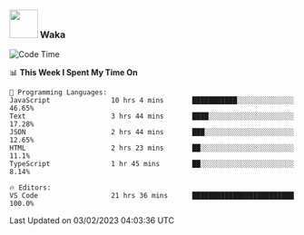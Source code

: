 ### <img src="https://media.giphy.com/media/VgCDAzcKvsR6OM0uWg/giphy.gif" width="50"> Waka

  <!--START_SECTION:waka-->
![Code Time](http://img.shields.io/badge/Code%20Time-1%2C244%20hrs%203%20mins-blue)

📊 **This Week I Spent My Time On** 

```text
💬 Programming Languages: 
JavaScript               10 hrs 4 mins       ███████████░░░░░░░░░░░░░░   46.65% 
Text                     3 hrs 44 mins       ████░░░░░░░░░░░░░░░░░░░░░   17.28% 
JSON                     2 hrs 44 mins       ███░░░░░░░░░░░░░░░░░░░░░░   12.65% 
HTML                     2 hrs 23 mins       ██░░░░░░░░░░░░░░░░░░░░░░░   11.1% 
TypeScript               1 hr 45 mins        ██░░░░░░░░░░░░░░░░░░░░░░░   8.14%

🔥 Editors: 
VS Code                  21 hrs 36 mins      █████████████████████████   100.0%

```


 Last Updated on 03/02/2023 04:03:36 UTC
<!--END_SECTION:waka-->

